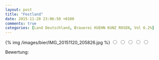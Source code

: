 ```yaml
---
layout: post
title: "Festland"
date: 2015-11-28 23:06:50 +0100
comments: true
categories: [Land Deutschland, Brauerei KUEHN KUNZ ROSEN, Vol 6.2%]
---
```


{% img /images/bier/IMG_20151120_205826.jpg %}
<span class="star-rating">
<input type="radio" name="rating_6" value="1"><i></i>
<input type="radio" name="rating_6" value="2"><i></i>
<input type="radio" name="rating_6" value="3"><i></i>
<input type="radio" name="rating_6" value="4"><i></i>
<input type="radio" name="rating_6" value="5"><i></i>
</span>
<div class="fa fa-users"> Bewertung: <span id="avgRating_6"></span></div>
<div id="rated_6"></div>
